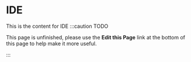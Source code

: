 IDE
=======================
This is the content for IDE
:::caution TODO

This page is unfinished, please use the **Edit this Page** link at the bottom of this page to help make it more useful.

:::

